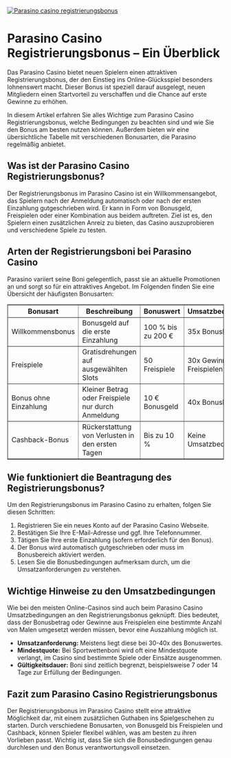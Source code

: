 [![Parasino casino registrierungsbonus](https://123-caf.pages.dev/gitsignup.png)](https://vrmoo.ru/Bt82HjjY)

<h1>Parasino Casino Registrierungsbonus – Ein Überblick</h1>  <p>Das Parasino Casino bietet neuen Spielern einen attraktiven Registrierungsbonus, der den Einstieg ins Online-Glücksspiel besonders lohnenswert macht. Dieser Bonus ist speziell darauf ausgelegt, neuen Mitgliedern einen Startvorteil zu verschaffen und die Chance auf erste Gewinne zu erhöhen.</p>  <p>In diesem Artikel erfahren Sie alles Wichtige zum Parasino Casino Registrierungsbonus, welche Bedingungen zu beachten sind und wie Sie den Bonus am besten nutzen können. Außerdem bieten wir eine übersichtliche Tabelle mit verschiedenen Bonusarten, die Parasino regelmäßig anbietet.</p>  <h2>Was ist der Parasino Casino Registrierungsbonus?</h2>  <p>Der Registrierungsbonus im Parasino Casino ist ein Willkommensangebot, das Spielern nach der Anmeldung automatisch oder nach der ersten Einzahlung gutgeschrieben wird. Er kann in Form von Bonusgeld, Freispielen oder einer Kombination aus beidem auftreten. Ziel ist es, den Spielern einen zusätzlichen Anreiz zu bieten, das Casino auszuprobieren und verschiedene Spiele zu testen.</p>  <h2>Arten der Registrierungsboni bei Parasino Casino</h2>  <p>Parasino variiert seine Boni gelegentlich, passt sie an aktuelle Promotionen an und sorgt so für ein attraktives Angebot. Im Folgenden finden Sie eine Übersicht der häufigsten Bonusarten:</p>  <table border="1" cellpadding="8" cellspacing="0" style="border-collapse: collapse; width: 100%; max-width: 600px;">   <thead>     <tr>       <th>Bonusart</th>       <th>Beschreibung</th>       <th>Bonuswert</th>       <th>Umsatzbedingungen</th>     </tr>   </thead>   <tbody>     <tr>       <td>Willkommensbonus</td>       <td>Bonusgeld auf die erste Einzahlung</td>       <td>100 % bis zu 200 €</td>       <td>35x Bonusbetrag</td>     </tr>     <tr>       <td>Freispiele</td>       <td>Gratisdrehungen auf ausgewählten Slots</td>       <td>50 Freispiele</td>       <td>30x Gewinne aus Freispielen</td>     </tr>     <tr>       <td>Bonus ohne Einzahlung</td>       <td>Kleiner Betrag oder Freispiele nur durch Anmeldung</td>       <td>10 € Bonusgeld</td>       <td>40x Bonusbetrag</td>     </tr>     <tr>       <td>Cashback-Bonus</td>       <td>Rückerstattung von Verlusten in den ersten Tagen</td>       <td>Bis zu 10 %</td>       <td>Keine Umsatzbedingungen</td>     </tr>   </tbody> </table>  <h2>Wie funktioniert die Beantragung des Registrierungsbonus?</h2>  <p>Um den Registrierungsbonus im Parasino Casino zu erhalten, folgen Sie diesen Schritten:</p> <ol>   <li>Registrieren Sie ein neues Konto auf der Parasino Casino Webseite.</li>   <li>Bestätigen Sie Ihre E-Mail-Adresse und ggf. Ihre Telefonnummer.</li>   <li>Tätigen Sie Ihre erste Einzahlung (sofern erforderlich für den Bonus).</li>   <li>Der Bonus wird automatisch gutgeschrieben oder muss im Bonusbereich aktiviert werden.</li>   <li>Lesen Sie die Bonusbedingungen aufmerksam durch, um die Umsatzanforderungen zu verstehen.</li> </ol>  <h2>Wichtige Hinweise zu den Umsatzbedingungen</h2>  <p>Wie bei den meisten Online-Casinos sind auch beim Parasino Casino Umsatzbedingungen an den Registrierungsbonus geknüpft. Dies bedeutet, dass der Bonusbetrag oder Gewinne aus Freispielen eine bestimmte Anzahl von Malen umgesetzt werden müssen, bevor eine Auszahlung möglich ist.</p>  <ul>   <li><strong>Umsatzanforderung:</strong> Meistens liegt diese bei 30-40x des Bonuswertes.</li>   <li><strong>Mindestquote:</strong> Bei Sportwettenboni wird oft eine Mindestquote verlangt, im Casino sind bestimmte Spiele oder Einsätze ausgenommen.</li>   <li><strong>Gültigkeitsdauer:</strong> Boni sind zeitlich begrenzt, beispielsweise 7 oder 14 Tage zur Erfüllung der Bedingungen.</li> </ul>  <h2>Fazit zum Parasino Casino Registrierungsbonus</h2>  <p>Der Registrierungsbonus im Parasino Casino stellt eine attraktive Möglichkeit dar, mit einem zusätzlichen Guthaben ins Spielgeschehen zu starten. Durch verschiedene Bonusarten, von Bonusgeld bis Freispielen und Cashback, können Spieler flexibel wählen, was am besten zu ihren Vorlieben passt. Wichtig ist, dass Sie sich die Bonusbedingungen genau durchlesen und den Bonus verantwortungsvoll einsetzen.</p>